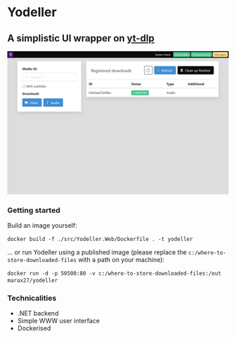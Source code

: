 # Yodeller

## A simplistic UI wrapper on [yt-dlp](https://github.com/yt-dlp/yt-dlp)

![Homepage screenshot](./docs/homepage-screenshot-01.png)

### Getting started

Build an image yourself:

    docker build -f ./src/Yodeller.Web/Dockerfile . -t yodeller

... or run Yodeller using a published image (please replace the `c:/where-to-store-downloaded-files` with a path on your machine):

    docker run -d -p 50500:80 -v c:/where-to-store-downloaded-files:/out marax27/yodeller

### Technicalities

- .NET backend
- Simple WWW user interface
- Dockerised
